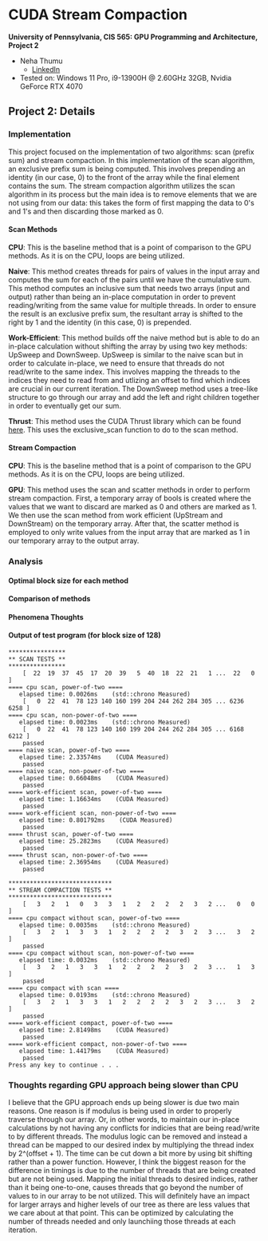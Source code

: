 CUDA Stream Compaction
======================

**University of Pennsylvania, CIS 565: GPU Programming and Architecture, Project 2**

* Neha Thumu
  * [LinkedIn](https://www.linkedin.com/in/neha-thumu/)
* Tested on: Windows 11 Pro, i9-13900H @ 2.60GHz 32GB, Nvidia GeForce RTX 4070

## Project 2: Details 

### Implementation
This project focused on the implementation of two algorithms: scan (prefix sum) and stream compaction. In this implementation of the scan algorithm, an exclusive prefix sum is being computed. This involves prepending an identity (in our case, 0) to the front of the array while the final element contains the sum. The stream compaction algorithm utilizes the scan algorithm in its process but the main idea is to remove elements that we are not using from our data: this takes the form of first mapping the data to 0's and 1's and then discarding those marked as 0. 

#### Scan Methods
**CPU**: This is the baseline method that is a point of comparison to the GPU methods. As it is on the CPU, loops are being utilized.

**Naive**: This method creates threads for pairs of values in the input array and computes the sum for each of the pairs until we have the cumulative sum. This method computes an inclusive sum that needs two arrays (input and output) rather than being an in-place computation in order to prevent reading/writing from the same value for multiple threads. In order to ensure the result is an exclusive prefix sum, the resultant array is shifted to the right by 1 and the identity (in this case, 0) is prepended.

**Work-Efficient**: This method builds off the naive method but is able to do an in-place calculation without shifting the array by using two key methods: UpSweep and DownSweep. UpSweep is similar to the naive scan but in order to calculate in-place, we need to ensure that threads do not read/write to the same index. This involves mapping the threads to the indices they need to read from and utlizing an offset to find which indices are crucial in our current iteration. The DownSweep method uses a tree-like structure to go through our array and add the left and right children together in order to eventually get our sum. 

**Thrust**: This method uses the CUDA Thrust library which can be found [here](https://nvidia.github.io/cccl/thrust/). This uses the exclusive_scan function to do to the scan method. 

#### Stream Compaction
**CPU**: This is the baseline method that is a point of comparison to the GPU methods. As it is on the CPU, loops are being utilized.

**GPU**: This method uses the scan and scatter methods in order to perform stream compaction. First, a temporary array of bools is created where the values that we want to discard are marked as 0 and others are marked as 1. We then use the scan method from work efficient (UpStream and DownStream) on the temporary array. After that, the scatter method is employed to only write values from the input array that are marked as 1 in our temporary array to the output array.

### Analysis
#### Optimal block size for each method

#### Comparison of methods

#### Phenomena Thoughts

#### Output of test program (for block size of 128)
```
****************
** SCAN TESTS **
****************
    [  22  19  37  45  17  20  39   5  40  18  22  21   1 ...  22   0 ]
==== cpu scan, power-of-two ====
   elapsed time: 0.0026ms    (std::chrono Measured)
    [   0  22  41  78 123 140 160 199 204 244 262 284 305 ... 6236 6258 ]
==== cpu scan, non-power-of-two ====
   elapsed time: 0.0023ms    (std::chrono Measured)
    [   0  22  41  78 123 140 160 199 204 244 262 284 305 ... 6168 6212 ]
    passed
==== naive scan, power-of-two ====
   elapsed time: 2.33574ms    (CUDA Measured)
    passed
==== naive scan, non-power-of-two ====
   elapsed time: 0.66048ms    (CUDA Measured)
    passed
==== work-efficient scan, power-of-two ====
   elapsed time: 1.16634ms    (CUDA Measured)
    passed
==== work-efficient scan, non-power-of-two ====
   elapsed time: 0.801792ms    (CUDA Measured)
    passed
==== thrust scan, power-of-two ====
   elapsed time: 25.2823ms    (CUDA Measured)
    passed
==== thrust scan, non-power-of-two ====
   elapsed time: 2.36954ms    (CUDA Measured)
    passed

*****************************
** STREAM COMPACTION TESTS **
*****************************
    [   3   2   1   0   3   3   1   2   2   2   2   3   2 ...   0   0 ]
==== cpu compact without scan, power-of-two ====
   elapsed time: 0.0035ms    (std::chrono Measured)
    [   3   2   1   3   3   1   2   2   2   2   3   2   3 ...   3   2 ]
    passed
==== cpu compact without scan, non-power-of-two ====
   elapsed time: 0.0032ms    (std::chrono Measured)
    [   3   2   1   3   3   1   2   2   2   2   3   2   3 ...   1   3 ]
    passed
==== cpu compact with scan ====
   elapsed time: 0.0193ms    (std::chrono Measured)
    [   3   2   1   3   3   1   2   2   2   2   3   2   3 ...   3   2 ]
    passed
==== work-efficient compact, power-of-two ====
   elapsed time: 2.81498ms    (CUDA Measured)
    passed
==== work-efficient compact, non-power-of-two ====
   elapsed time: 1.44179ms    (CUDA Measured)
    passed
Press any key to continue . . .
```

### Thoughts regarding GPU approach being slower than CPU
I believe that the GPU approach ends up being slower is due two main reasons. One reason is if modulus is being used in order to properly traverse through our array. Or, in other words, to maintain our in-place calculations by not having any conflicts for indicies that are being read/write to by different threads. The modulus logic can be removed and instead a thread can be mapped to our desired index by multiplying the thread index by 2^(offset + 1). The time can be cut down a bit more by using bit shifting rather than a power function. However, I think the biggest reason for the difference in timings is due to the number of threads that are being created but are not being used. Mapping the initial threads to desired indices, rather than it being one-to-one, causes threads that go beyond the number of values to in our array to be not utilized. This will definitely have an impact for larger arrays and higher levels of our tree as there are less values that we care about at that point. This can be optimized by calculating the number of threads needed and only launchiing those threads at each iteration.
